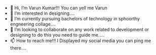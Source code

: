 - 👋 Hi, I’m Varun Kumar!!! You can yell me Varun
- 👀 I’m interested in designing....
- 🌱 I’m currently pursuing bachelors of technology in sphoorthy engneering collage....
- 💞️ I’m looking to collaborate on any work related to development or designing to do this you need to guide me.....
- 📫 How to reach me!!! I Displayed my social media you can ping me there....

<!---
Varun63036/Varun63036 is a ✨ special ✨ repository because its `README.md` (this file) appears on your GitHub profile.
You can click the Preview link to take a look at your changes.
--->
